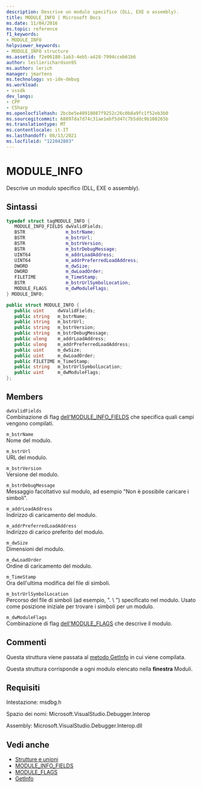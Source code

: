 ```yaml
---
description: Descrive un modulo specifico (DLL, EXE o assembly).
title: MODULE_INFO | Microsoft Docs
ms.date: 11/04/2016
ms.topic: reference
f1_keywords:
- MODULE_INFO
helpviewer_keywords:
- MODULE_INFO structure
ms.assetid: f2e06180-1ab3-4eb5-a428-7994cceb61b6
author: leslierichardson95
ms.author: lerich
manager: jmartens
ms.technology: vs-ide-debug
ms.workload:
- vssdk
dev_langs:
- CPP
- CSharp
ms.openlocfilehash: 2bcbe5e48918087f9252c26c0b8a9fc1f52eb3b0
ms.sourcegitcommit: 68897da7d74c31ae1ebf5d47c7b5ddc9b108265b
ms.translationtype: MT
ms.contentlocale: it-IT
ms.lasthandoff: 08/13/2021
ms.locfileid: "122042803"
---
```

# <a name="module_info"></a>MODULE_INFO
Descrive un modulo specifico (DLL, EXE o assembly).

## <a name="syntax"></a>Sintassi

```cpp
typedef struct tagMODULE_INFO { 
   MODULE_INFO_FIELDS dwValidFields;
   BSTR               m_bstrName;
   BSTR               m_bstrUrl;
   BSTR               m_bstrVersion;
   BSTR               m_bstrDebugMessage;
   UINT64             m_addrLoadAddress;
   UINT64             m_addrPreferredLoadAddress;
   DWORD              m_dwSize;
   DWORD              m_dwLoadOrder;
   FILETIME           m_TimeStamp;
   BSTR               m_bstrUrlSymbolLocation;
   MODULE_FLAGS       m_dwModuleFlags;
} MODULE_INFO;
```

```csharp
public struct MODULE_INFO { 
   public uint     dwValidFields;
   public string   m_bstrName;
   public string   m_bstrUrl;
   public string   m_bstrVersion;
   public string   m_bstrDebugMessage;
   public ulong    m_addrLoadAddress;
   public ulong    m_addrPreferredLoadAddress;
   public uint     m_dwSize;
   public uint     m_dwLoadOrder;
   public FILETIME m_TimeStamp;
   public string   m_bstrUrlSymbolLocation;
   public uint     m_dwModuleFlags;
};
```

## <a name="members"></a>Members
 `dwValidFields`\
 Combinazione di flag [dell'MODULE_INFO_FIELDS](../../../extensibility/debugger/reference/module-info-fields.md) che specifica quali campi vengono compilati.

 `m_bstrName`\
 Nome del modulo.

 `m_bstrUrl`\
 URL del modulo.

 `m_bstrVersion`\
 Versione del modulo.

 `m_bstrDebugMessage`\
 Messaggio facoltativo sul modulo, ad esempio "Non è possibile caricare i simboli".

 `m_addrLoadAddress`\
 Indirizzo di caricamento del modulo.

 `m_addrPreferredLoadAddress`\
 Indirizzo di carico preferito del modulo.

 `m_dwSize`\
 Dimensioni del modulo.

 `m_dwLoadOrder`\
 Ordine di caricamento del modulo.

 `m_TimeStamp`\
 Ora dell'ultima modifica del file di simboli.

 `m_bstrUrlSymbolLocation`\
 Percorso del file di simboli (ad esempio, ". \\ ") specificato nel modulo. Usato come posizione iniziale per trovare i simboli per un modulo.

 `m_dwModuleFlags`\
 Combinazione di flag [dell'MODULE_FLAGS](../../../extensibility/debugger/reference/module-flags.md) che descrive il modulo.

## <a name="remarks"></a>Commenti
 Questa struttura viene passata al [metodo GetInfo](../../../extensibility/debugger/reference/idebugmodule2-getinfo.md) in cui viene compilata.

 Questa struttura corrisponde a ogni modulo elencato nella **finestra** Moduli.

## <a name="requirements"></a>Requisiti
 Intestazione: msdbg.h

 Spazio dei nomi: Microsoft.VisualStudio.Debugger.Interop

 Assembly: Microsoft.VisualStudio.Debugger.Interop.dll

## <a name="see-also"></a>Vedi anche
- [Strutture e unioni](../../../extensibility/debugger/reference/structures-and-unions.md)
- [MODULE_INFO_FIELDS](../../../extensibility/debugger/reference/module-info-fields.md)
- [MODULE_FLAGS](../../../extensibility/debugger/reference/module-flags.md)
- [GetInfo](../../../extensibility/debugger/reference/idebugmodule2-getinfo.md)
